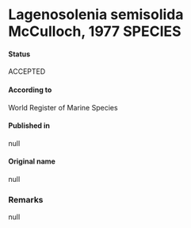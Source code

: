 Lagenosolenia semisolida McCulloch, 1977 SPECIES
=======

#### Status
ACCEPTED

#### According to
World Register of Marine Species

#### Published in
null

#### Original name
null

### Remarks
null